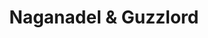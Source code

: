 ---
title: Naganadel & Guzzlord
layout: deck
era: 2019
description: 14th Place LAIC 2019–20, São Paulo - Igor Costa
links:
  - href: https://limitlesstcg.com/decks/list/3133
    title: Limitless Page
cards:
  pokemon:
    - name: Misdreavus
      set: UNB
      number: 77
      quantity: 4
    - name: Mismagius
      set: UNB
      number: 78
      quantity: 4
    - name: Naganadel & Guzzlord-GX
      set: CEC
      number: 158
      quantity: 3
  trainers:
    - name: Cynthia & Caitlin
      set: CEC
      number: 189
      quantity: 3
    - name: Bill's Analysis
      set: TEU
      number: 133
      quantity: 3
    - name: Lt. Surge's Strategy
      set: UNB
      number: 178
      quantity: 2
    - name: Mallow & Lana
      set: CEC
      number: 198
      quantity: 2
    - name: Ultra Forest Kartenvoy
      set: UNB
      number: 188
      quantity: 1
    - name: Order Pad
      set: UPR
      number: 131
      quantity: 4
    - name: Dusk Stone
      set: UNB
      number: 167
      quantity: 4
    - name: Mysterious Treasure
      set: FLI
      number: 113
      quantity: 4
    - name: Tag Call
      set: CEC
      number: 206
      quantity: 4
    - name: Beast Ring
      set: FLI
      number: 102
      quantity: 4
    - name: Great Catcher
      set: CEC
      number: 192
      quantity: 3
    - name: Reset Stamp
      set: UNM
      number: 206
      quantity: 2
    - name: Acro Bike
      set: CES
      number: 123
      quantity: 2
    - name: Energy Recycler
      set: GRI
      number: 123
      quantity: 1
    - name: Beast Bringer
      set: UNB
      number: 164
      quantity: 2
  energy:
    - name: Psychic Energy
      set: SUM
      number: P
      quantity: 4
    - name: Darkness Energy
      set: Energy
      number: 33
      quantity: 3
    - name: Beast Energy ♢
      set: FLI
      number: 117
      quantity: 1
---